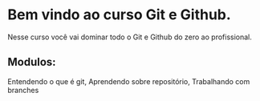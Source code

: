 # Bem vindo ao curso Git e Github.
Nesse curso você vai dominar todo o Git e Github do zero ao profissional.

## Modulos:
Entendendo o que é git,
Aprendendo sobre repositório,
Trabalhando com branches
